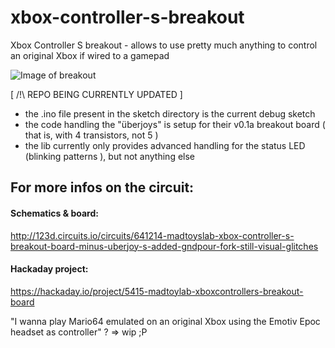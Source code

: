 # xbox-controller-s-breakout
Xbox Controller S breakout - allows to use pretty much anything to control an original Xbox if wired to a gamepad

![Image of breakout](https://cloud.githubusercontent.com/assets/1298071/7101728/05ad3502-e068-11e4-9d26-e5c692b0209f.JPG)

[ /!\ REPO BEING CURRENTLY UPDATED ]
- the .ino file present in the sketch directory is the current debug sketch
- the code handling the "überjoys" is setup for their v0.1a breakout board ( that is, with 4 transistors, not 5 ) 
- the lib currently only provides advanced handling for the status LED (blinking patterns  ), but not anything else 

## For more infos on the circuit:

#### Schematics & board:
http://123d.circuits.io/circuits/641214-madtoyslab-xbox-controller-s-breakout-board-minus-uberjoy-s-added-gndpour-fork-still-visual-glitches
#### Hackaday project:
https://hackaday.io/project/5415-madtoylab-xboxcontrollers-breakout-board

"I wanna play Mario64 emulated on an original Xbox using the Emotiv Epoc headset as controller" ? => wip ;P
